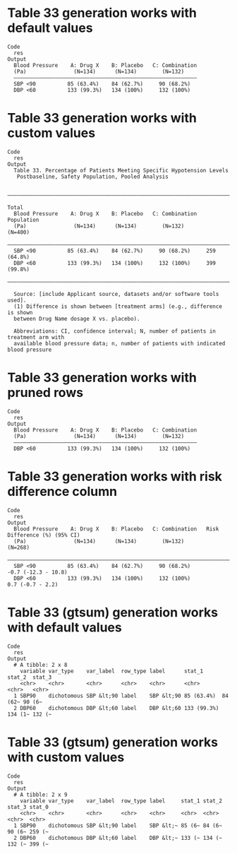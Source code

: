 # Table 33 generation works with default values

    Code
      res
    Output
      Blood Pressure    A: Drug X    B: Placebo   C: Combination
      (Pa)               (N=134)      (N=134)        (N=132)    
      ——————————————————————————————————————————————————————————
      SBP <90          85 (63.4%)    84 (62.7%)     90 (68.2%)  
      DBP <60          133 (99.3%)   134 (100%)     132 (100%)  

# Table 33 generation works with custom values

    Code
      res
    Output
      Table 33. Percentage of Patients Meeting Specific Hypotension Levels
       Postbaseline, Safety Population, Pooled Analysis
      
      ————————————————————————————————————————————————————————————————————————
                                                                      Total   
      Blood Pressure    A: Drug X    B: Placebo   C: Combination   Population 
      (Pa)               (N=134)      (N=134)        (N=132)         (N=400)  
      ————————————————————————————————————————————————————————————————————————
      SBP <90          85 (63.4%)    84 (62.7%)     90 (68.2%)     259 (64.8%)
      DBP <60          133 (99.3%)   134 (100%)     132 (100%)     399 (99.8%)
      ————————————————————————————————————————————————————————————————————————
      
      Source: [include Applicant source, datasets and/or software tools used].
      (1) Difference is shown between [treatment arms] (e.g., difference is shown
      between Drug Name dosage X vs. placebo).
      
      Abbreviations: CI, confidence interval; N, number of patients in treatment arm with
      available blood pressure data; n, number of patients with indicated blood pressure

# Table 33 generation works with pruned rows

    Code
      res
    Output
      Blood Pressure    A: Drug X    B: Placebo   C: Combination
      (Pa)               (N=134)      (N=134)        (N=132)    
      ——————————————————————————————————————————————————————————
      DBP <60          133 (99.3%)   134 (100%)     132 (100%)  

# Table 33 generation works with risk difference column

    Code
      res
    Output
      Blood Pressure    A: Drug X    B: Placebo   C: Combination   Risk Difference (%) (95% CI)
      (Pa)               (N=134)      (N=134)        (N=132)                 (N=268)           
      —————————————————————————————————————————————————————————————————————————————————————————
      SBP <90          85 (63.4%)    84 (62.7%)     90 (68.2%)         -0.7 (-12.3 - 10.8)     
      DBP <60          133 (99.3%)   134 (100%)     132 (100%)           0.7 (-0.7 - 2.2)      

# Table 33 (gtsum) generation works with default values

    Code
      res
    Output
      # A tibble: 2 x 8
        variable var_type    var_label  row_type label      stat_1      stat_2  stat_3
        <chr>    <chr>       <chr>      <chr>    <chr>      <chr>       <chr>   <chr> 
      1 SBP90    dichotomous SBP &lt;90 label    SBP &lt;90 85 (63.4%)  84 (62~ 90 (6~
      2 DBP60    dichotomous DBP &lt;60 label    DBP &lt;60 133 (99.3%) 134 (1~ 132 (~

# Table 33 (gtsum) generation works with custom values

    Code
      res
    Output
      # A tibble: 2 x 9
        variable var_type    var_label  row_type label     stat_1 stat_2 stat_3 stat_0
        <chr>    <chr>       <chr>      <chr>    <chr>     <chr>  <chr>  <chr>  <chr> 
      1 SBP90    dichotomous SBP &lt;90 label    SBP &lt;~ 85 (6~ 84 (6~ 90 (6~ 259 (~
      2 DBP60    dichotomous DBP &lt;60 label    DBP &lt;~ 133 (~ 134 (~ 132 (~ 399 (~

